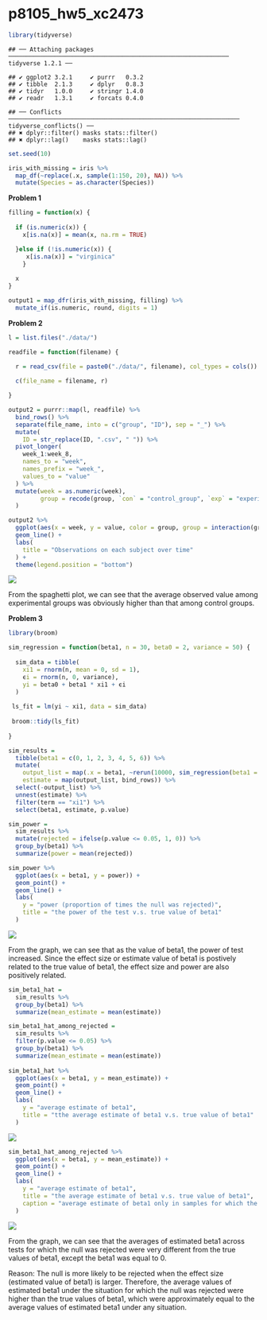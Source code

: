 p8105\_hw5\_xc2473
================

``` r
library(tidyverse)
```

    ## ── Attaching packages ────────────────────────────────────────────────────────────── tidyverse 1.2.1 ──

    ## ✔ ggplot2 3.2.1     ✔ purrr   0.3.2
    ## ✔ tibble  2.1.3     ✔ dplyr   0.8.3
    ## ✔ tidyr   1.0.0     ✔ stringr 1.4.0
    ## ✔ readr   1.3.1     ✔ forcats 0.4.0

    ## ── Conflicts ───────────────────────────────────────────────────────────────── tidyverse_conflicts() ──
    ## ✖ dplyr::filter() masks stats::filter()
    ## ✖ dplyr::lag()    masks stats::lag()

``` r
set.seed(10)

iris_with_missing = iris %>% 
  map_df(~replace(.x, sample(1:150, 20), NA)) %>%
  mutate(Species = as.character(Species))
```

**Problem 1**

``` r
filling = function(x) {
  
  if (is.numeric(x)) {
    x[is.na(x)] = mean(x, na.rm = TRUE)

  }else if (!is.numeric(x)) {
     x[is.na(x)] = "virginica" 
    }
    
  x
}

output1 = map_dfr(iris_with_missing, filling) %>% 
  mutate_if(is.numeric, round, digits = 1)
```

**Problem 2**

``` r
l = list.files("./data/")

readfile = function(filename) {

  r = read_csv(file = paste0("./data/", filename), col_types = cols())
  
  c(file_name = filename, r)

}

output2 = purrr::map(l, readfile) %>% 
  bind_rows() %>% 
  separate(file_name, into = c("group", "ID"), sep = "_") %>% 
  mutate(
    ID = str_replace(ID, ".csv", " ")) %>% 
  pivot_longer(
    week_1:week_8,
    names_to = "week",
    names_prefix = "week_",
    values_to = "value"
  ) %>% 
  mutate(week = as.numeric(week),
         group = recode(group, `con` = "control_group", `exp` = "experimental_group")
  )

output2 %>% 
  ggplot(aes(x = week, y = value, color = group, group = interaction(group, ID))) +
  geom_line() +
  labs(
    title = "Observations on each subject over time"
  ) +
  theme(legend.position = "bottom") 
```

![](p8105_hw5_xc2473_files/figure-gfm/unnamed-chunk-3-1.png)<!-- -->

From the spaghetti plot, we can see that the average observed value
among experimental groups was obviously higher than that among control
groups.

**Problem 3**

``` r
library(broom)

sim_regression = function(beta1, n = 30, beta0 = 2, variance = 50) {
  
  sim_data = tibble(
    xi1 = rnorm(n, mean = 0, sd = 1),
    ϵi = rnorm(n, 0, variance),
    yi = beta0 + beta1 * xi1 + ϵi
  )
  
 ls_fit = lm(yi ~ xi1, data = sim_data)
 
 broom::tidy(ls_fit)
 
}

sim_results = 
  tibble(beta1 = c(0, 1, 2, 3, 4, 5, 6)) %>% 
  mutate(
    output_list = map(.x = beta1, ~rerun(10000, sim_regression(beta1 = .x))),
    estimate = map(output_list, bind_rows)) %>% 
  select(-output_list) %>% 
  unnest(estimate) %>% 
  filter(term == "xi1") %>% 
  select(beta1, estimate, p.value)

sim_power = 
  sim_results %>% 
  mutate(rejected = ifelse(p.value <= 0.05, 1, 0)) %>% 
  group_by(beta1) %>% 
  summarize(power = mean(rejected))

sim_power %>% 
  ggplot(aes(x = beta1, y = power)) + 
  geom_point() +
  geom_line() +
  labs(
    y = "power (proportion of times the null was rejected)",
    title = "the power of the test v.s. true value of beta1"
  )
```

![](p8105_hw5_xc2473_files/figure-gfm/unnamed-chunk-4-1.png)<!-- -->

From the graph, we can see that as the value of beta1, the power of test
increased. Since the effect size or estimate value of beta1 is postively
related to the true value of beta1, the effect size and power are also
positively related.

``` r
sim_beta1_hat =
  sim_results %>% 
  group_by(beta1) %>% 
  summarize(mean_estimate = mean(estimate))

sim_beta1_hat_among_rejected =
  sim_results %>% 
  filter(p.value <= 0.05) %>% 
  group_by(beta1) %>% 
  summarize(mean_estimate = mean(estimate))
  
sim_beta1_hat %>% 
  ggplot(aes(x = beta1, y = mean_estimate)) + 
  geom_point() +
  geom_line() +
  labs(
    y = "average estimate of beta1",
    title = "tthe average estimate of beta1 v.s. true value of beta1"
  )
```

![](p8105_hw5_xc2473_files/figure-gfm/unnamed-chunk-5-1.png)<!-- -->

``` r
sim_beta1_hat_among_rejected %>% 
  ggplot(aes(x = beta1, y = mean_estimate)) + 
  geom_point() +
  geom_line() +
  labs(
    y = "average estimate of beta1",
    title = "the average estimate of beta1 v.s. true value of beta1",
    caption = "average estimate of beta1 only in samples for which the null was rejected"
  )
```

![](p8105_hw5_xc2473_files/figure-gfm/unnamed-chunk-5-2.png)<!-- -->

From the graph, we can see that the averages of estimated beta1 across
tests for which the null was rejected were very different from the true
values of beta1, except the beta1 was equal to 0.

Reason: The null is more likely to be rejected when the effect size
(estimated value of beta1) is larger. Therefore, the average values of
estimated beta1 under the situation for which the null was rejected were
higher than the true values of beta1, which were approximately equal to
the average values of estimated beta1 under any situation.
